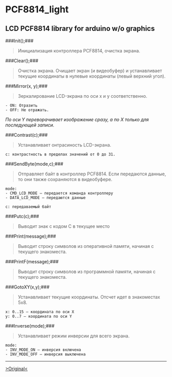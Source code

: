 PCF8814_light
=============

LCD PCF8814 library for arduino w/o graphics
--------------------------------------------

###Init();###
>Инициализация контроллера PCF8814, очистка экрана.

###Clear();###
>Очистка экрана. Очищает экран (и видеобуфер) и устанавливает текущие координаты в нулевые координаты (левый верхний угол).

###Mirror(x, y);###
>Зеркалирование LCD-экрана по оси x и y соответственно.
```
- ON: Отразить
- OFF: Не отражать.
```
*По оси Y переворачивает изображение сразу, а по Х только для последующей записи.*

###Contrast(c);###
>Устанавливает онтрасиность LCD-экрана.
```
с: контрастность в пределах значений от 0 до 31.
```

###SendByte(mode,c);###
>Отправляет байт в контроллер PCF8814. Если передаются данные, то они также сохраняются в видеобуфере.
```
mode:
- CMD_LCD_MODE — передается команда контроллеру
- DATA_LCD_MODE — передаются данные
```
```
с: передаваемый байт
```

###Putc(c);###
>Выводит знак с кодом C в текущее место

###Print(message);###
>Выводит строку символов из оперативной памяти, начиная с текущего знакоместа.

###PrintF(message);###
>Выводит строку символов из программной памяти, начиная с текущего знакоместа.

###GotoXY(x,y);###
>Устанавливает текущие координаты. Отсчет идет в знакоместах 5x8.
```
x: 0..15 — координата по оси X
y: 0..7 — координата по оси Y
```

###Inverse(mode);###
>Устанавливает режим инверсии для всего экрана.
```
mode:
- INV_MODE_ON — инверсия включена
- INV_MODE_OFF — инверсия выключена
```

* * *
[>Original<](http://digitalchip.ru/opisanie-funktsiy-graficheskoy-biblioteki-dlya-lcd-ekrana-ot-nokia-1100)
